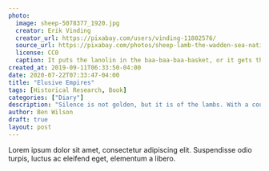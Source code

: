 ```yaml
---
photo:
  image: sheep-5078377_1920.jpg
  creator: Erik Vinding
  creator_url: https://pixabay.com/users/vinding-11802576/
  source_url: https://pixabay.com/photos/sheep-lamb-the-wadden-sea-national-5078377/
  license: CC0
  caption: It puts the lanolin in the baa-baa-baa-basket, or it gets the hoo-hoo-hoo-hose again.
created_at: 2019-09-11T06:33:50-04:00
date: 2020-07-22T07:33:47-04:00
title: "Elusive Empires"
tags: [Historical Research, Book]
categories: ["Diary"]
description: "Silence is not golden, but it is of the lambs. With a couple years of relative silence, I'm in motion again."
author: Ben Wilson
draft: true
layout: post
---
```


Lorem ipsum dolor sit amet, consectetur adipiscing elit. Suspendisse odio turpis, luctus ac eleifend eget, elementum a libero. 
